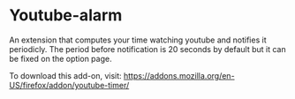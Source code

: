 # Youtube-alarm
An extension that computes your time watching youtube and notifies it periodicly. The period before notification is 20 seconds by default but it can be fixed on the option page.

To download this add-on, visit: https://addons.mozilla.org/en-US/firefox/addon/youtube-timer/

